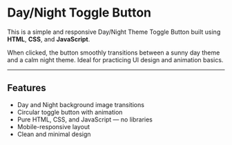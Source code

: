 # Day/Night Toggle Button

This is a simple and responsive Day/Night Theme Toggle Button built using **HTML**, **CSS**, and **JavaScript**.

When clicked, the button smoothly transitions between a sunny day theme and a calm night theme. Ideal for practicing UI design and animation basics.

---

## Features

- Day and Night background image transitions
- Circular toggle button with animation
- Pure HTML, CSS, and JavaScript — no libraries
- Mobile-responsive layout
- Clean and minimal design

